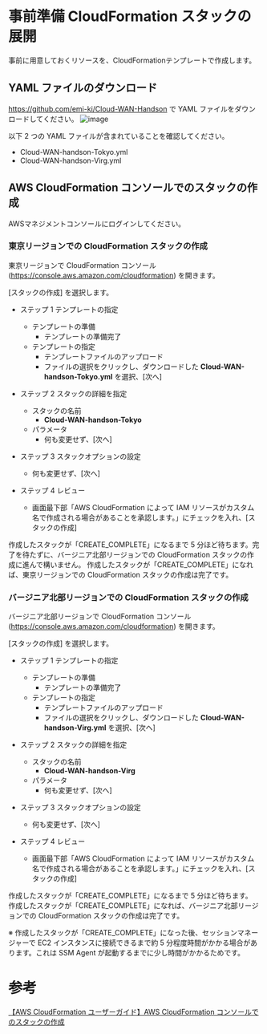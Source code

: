 # 事前準備 CloudFormation スタックの展開
事前に用意しておくリソースを、CloudFormationテンプレートで作成します。

## YAML ファイルのダウンロード
https://github.com/emi-ki/Cloud-WAN-Handson で YAML ファイルをダウンロードしてください。
![image](https://user-images.githubusercontent.com/86865300/188312958-20bae3e1-9a42-417c-8ba4-51b70024f209.png)

以下 2 つの YAML ファイルが含まれていることを確認してください。
- Cloud-WAN-handson-Tokyo.yml
- Cloud-WAN-handson-Virg.yml

## AWS CloudFormation コンソールでのスタックの作成
AWSマネジメントコンソールにログインしてください。

### 東京リージョンでの CloudFormation スタックの作成

東京リージョンで CloudFormation コンソール (https://console.aws.amazon.com/cloudformation) を開きます。

[スタックの作成] を選択します。  

- ステップ 1 テンプレートの指定
   - テンプレートの準備
      - テンプレートの準備完了
   - テンプレートの指定
      - テンプレートファイルのアップロード
      - ファイルの選択をクリックし、ダウンロードした **Cloud-WAN-handson-Tokyo.yml** を選択、[次へ]

- ステップ 2 スタックの詳細を指定
   - スタックの名前 
      -  **Cloud-WAN-handson-Tokyo**
   - パラメータ
      - 何も変更せず、[次へ]
- ステップ 3 スタックオプションの設定
   - 何も変更せず、[次へ]
- ステップ 4 レビュー
   - 画面最下部「AWS CloudFormation によって IAM リソースがカスタム名で作成される場合があることを承認します。」にチェックを入れ、[スタックの作成] 

作成したスタックが「CREATE_COMPLETE」になるまで 5 分ほど待ちます。完了を待たずに、バージニア北部リージョンでの CloudFormation スタックの作成に進んで構いません。
作成したスタックが「CREATE_COMPLETE」になれば、東京リージョンでの CloudFormation スタックの作成は完了です。

### バージニア北部リージョンでの CloudFormation スタックの作成

バージニア北部リージョンで CloudFormation コンソール (https://console.aws.amazon.com/cloudformation) を開きます。

[スタックの作成] を選択します。  

- ステップ 1 テンプレートの指定
   - テンプレートの準備
      - テンプレートの準備完了
   - テンプレートの指定
      - テンプレートファイルのアップロード
      - ファイルの選択をクリックし、ダウンロードした **Cloud-WAN-handson-Virg.yml** を選択、[次へ]

- ステップ 2 スタックの詳細を指定
   - スタックの名前 
      -  **Cloud-WAN-handson-Virg**
   - パラメータ
      - 何も変更せず、[次へ]
- ステップ 3 スタックオプションの設定
   - 何も変更せず、[次へ]
- ステップ 4 レビュー
   - 画面最下部「AWS CloudFormation によって IAM リソースがカスタム名で作成される場合があることを承認します。」にチェックを入れ、[スタックの作成] 

作成したスタックが「CREATE_COMPLETE」になるまで 5 分ほど待ちます。
作成したスタックが「CREATE_COMPLETE」になれば、バージニア北部リージョンでの CloudFormation スタックの作成は完了です。


※ 作成したスタックが「CREATE_COMPLETE」になった後、セッションマネージャーで EC2 インスタンスに接続できるまで約 5 分程度時間がかかる場合があります。これは SSM Agent が起動するまでに少し時間がかかるためです。

# 参考
[【AWS CloudFormation ユーザーガイド】AWS CloudFormation コンソールでのスタックの作成](https://docs.aws.amazon.com/ja_jp/AWSCloudFormation/latest/UserGuide/cfn-console-create-stack.html)
